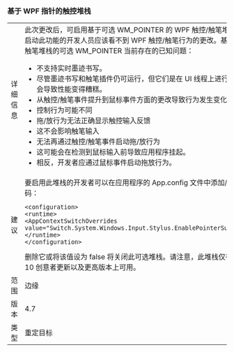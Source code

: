 ### <a name="wpf-pointer-based-touch-stack"></a>基于 WPF 指针的触控堆栈

|   |   |
|---|---|
|详细信息|此次更改后，可启用基于可选 WM_POINTER 的 WPF 触控/触笔堆栈。  没有显式启动此功能的开发人员应该看不到 WPF 触控/触笔行为的更改。基于 WPF 触控/触笔堆栈的可选 WM_POINTER 当前存在的已知问题：<ul><li>不支持实时墨迹书写。</li><li>尽管墨迹书写和触笔插件仍可运行，但它们是在 UI 线程上进行处理，这可能会导致性能变得糟糕。</li><li>从触控/触笔事件提升到鼠标事件方面的更改导致行为发生变化</li><li>控制行为可能不同</li><li>拖/放行为无法正确显示触控输入反馈</li><li>这不会影响触笔输入</li><li>无法再通过触控/触笔事件启动拖/放行为</li><li>这可能会在检测到鼠标输入前导致应用程序挂起。</li><li>相反，开发者应通过鼠标事件启动拖放行为。</li></ul>|
|建议|要启用此堆栈的开发者可以在应用程序的 App.config 文件中添加/合并下面的代码：<pre><code class="language-xml">&lt;configuration&gt;&#13;&#10;&lt;runtime&gt;&#13;&#10;&lt;AppContextSwitchOverrides value=&quot;Switch.System.Windows.Input.Stylus.EnablePointerSupport=true&quot;/&gt;&#13;&#10;&lt;/runtime&gt;&#13;&#10;&lt;/configuration&gt;&#13;&#10;</code></pre>删除它或将该值设为 false 将关闭此可选堆栈。请注意，此堆栈仅在 Windows 10 创意者更新以及更高版本上可用。|
|范围|边缘|
|版本|4.7|
|类型|重定目标|

